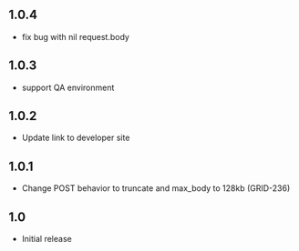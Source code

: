1.0.4
-----
* fix bug with nil request.body

1.0.3
-----
* support QA environment

1.0.2
-----
* Update link to developer site

1.0.1
-----
* Change POST behavior to truncate and max_body to 128kb (GRID-236)

1.0
---
* Initial release

